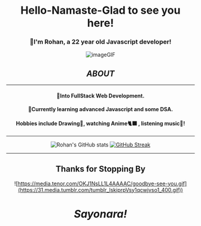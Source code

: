 
# <div align="center"> Hello-Namaste-Glad to see you here! </div>

  <div align="center">
 
### <p>🍁I'm Rohan, a 22 year old Javascript developer!<p>
 
![imageGIF](https://cdn.hashnode.com/res/hashnode/image/upload/v1595331045788/7DTc5AKaw.gif?auto=format,compress&gif-q=60&format=webm)
## *ABOUT* 
 <hr>
 
#### <p>👀Into FullStack Web Development. </p>
#### <p>🌱Currently learning advanced Javascript and some DSA.</p>
#### <p>Hobbies include Drawing🎨, watching Anime🐈‍⬛ , listening music🎵! </p> 
</div>
<hr>

<div align="center">
  
![Rohan's GitHub stats](https://github-readme-stats.vercel.app/api?username=realrohankar&show_icons=true&theme=radical)
[![GitHub Streak](https://streak-stats.demolab.com?user=realrohankar&theme=radical&border_radius=6.3)](https://git.io/streak-stats)

  </div>
<hr>

<div align="center">
 
## Thanks for Stopping By

![https://media.tenor.com/OKJ1NsLL1L4AAAAC/goodbye-see-you.gif](https://31.media.tumblr.com/tumblr_lskiprpVsy1qcwjvso1_400.gif))
# *Sayonara!*
</div>
